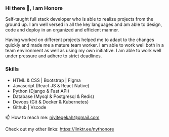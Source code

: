 ### Hi there 👋, I am Honore

Self-taught full stack developer who is able to realize projects from the ground up. I am well versed in all the key languages and am able to design, code and deploy in an organized and efficient manner.

Having worked on different projects helped me to adapt to the changes quickly and made me a mature team worker. I am able to work well both in a team environment as well as using my own initiative. I am able to work well under pressure and adhere to strict deadlines.

### Skills
- HTML & CSS | Bootstrap | Figma
- Javascript (React JS & React Native)
- Python (Django & Fast API)
- Database (Mysql & Postgresql & Redis)
- Devops (Git & Docker & Kubernetes)
- Github | Vscode

📫 How to reach me: niyitegekah@gmail.com

Check out my other links: https://linktr.ee/nythonore
